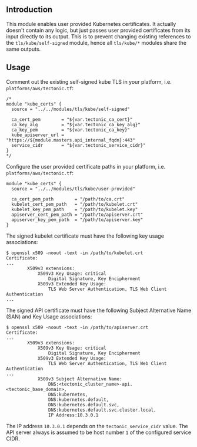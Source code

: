 ## Introduction

This module enables user provided Kubernetes certificates.
It actually doesn't contain any logic, but just passes user provided certificates from its input directly to its output.
This is to prevent changing existing references to the `tls/kube/self-signed` module, hence all `tls/kube/*` modules share
the same outputs.

## Usage

Comment out the existing self-signed kube TLS in your platform, i.e. `platforms/aws/tectonic.tf`:
```
/*
module "kube_certs" {
  source = "../../modules/tls/kube/self-signed"

  ca_cert_pem        = "${var.tectonic_ca_cert}"
  ca_key_alg         = "${var.tectonic_ca_key_alg}"
  ca_key_pem         = "${var.tectonic_ca_key}"
  kube_apiserver_url = "https://${module.masters.api_internal_fqdn}:443"
  service_cidr       = "${var.tectonic_service_cidr}"
}
*/
```

Configure the user provided certificate paths in your platform, i.e. `platforms/aws/tectonic.tf`:
```
module "kube_certs" {
  source = "../../modules/tls/kube/user-provided"

  ca_cert_pem_path        = "/path/to/ca.crt"
  kubelet_cert_pem_path   = "/path/to/kubelet.crt"
  kubelet_key_pem_path    = "/path/to/kubelet.key"
  apiserver_cert_pem_path = "/path/to/apiserver.crt"
  apiserver_key_pem_path  = "/path/to/apiserver.key"
}
```

The signed kubelet certificate must have the following key usage associations:
```
$ openssl x509 -noout -text -in /path/to/kubelet.crt
Certificate:
...
        X509v3 extensions:
            X509v3 Key Usage: critical
                Digital Signature, Key Encipherment
            X509v3 Extended Key Usage: 
                TLS Web Server Authentication, TLS Web Client Authentication
...
```

The signed API certificate must have the following Subject Alternative Name (SAN) and Key Usage associations:
```
$ openssl x509 -noout -text -in /path/to/apiserver.crt 
Certificate:
...
        X509v3 extensions:
            X509v3 Key Usage: critical
                Digital Signature, Key Encipherment
            X509v3 Extended Key Usage: 
                TLS Web Server Authentication, TLS Web Client Authentication
...
            X509v3 Subject Alternative Name: 
                DNS:<tectonic_cluster_name>-api.<tectonic_base_domain>,
                DNS:kubernetes,
                DNS:kubernetes.default,
                DNS:kubernetes.default.svc,
                DNS:kubernetes.default.svc.cluster.local,
                IP Address:10.3.0.1
```

The IP address `10.3.0.1` depends on the `tectonic_service_cidr` value. The API server always is assumed to be host number `1` of the configured service CIDR.
